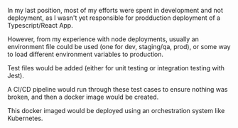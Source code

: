 In my last position, most of my efforts were spent in development and not deployment, as I wasn't yet responsible for prodduction deployment of a Typescript/React App.

However, from my experience with node deployments, usually an environment file could be used (one for dev, staging/qa, prod), or some way to load different environment variables to production. 

Test files would be added (either for unit testing or integration testing with Jest).

A CI/CD pipeline would run through these test cases to ensure nothing was broken, and then a docker image would be created.

This docker imaged would be deployed using an orchestration system like Kubernetes.